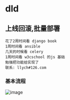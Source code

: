 # dld
上线回滚,批量部署
-----------------------------------  
    花了2周时间看 django book
    1周时间看 ansible
    几天的时候看 celery
    1周时间看 w3cschool 的js 基础
    勉强把功能给实现了
    联系: llych#126.com
### 基本流程<br />  
 ![image](https://github.com/llych/dld/blob/master/screenshots/dld1.png)

